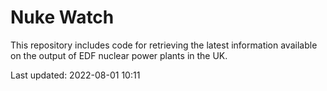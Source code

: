 # Nuke Watch

This repository includes code for retrieving the latest information available on the output of EDF nuclear power plants in the UK.

Last updated: 2022-08-01 10:11